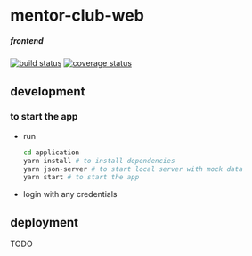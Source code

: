 # mentor-club-web
##### frontend
[![build status][build badge]][BUILD_URL]
[![coverage status][coverage badge]][COVERAGE_URL]


## development

### to start the app
* run 
  ```sh
  cd application
  yarn install # to install dependencies
  yarn json-server # to start local server with mock data
  yarn start # to start the app
  ```
* login with any credentials

[BUILD_URL]: https://travis-ci.org/ArtemAlagizov/mentor-club-react
[build badge]: https://img.shields.io/travis/ArtemAlagizov/mentor-club-react/master?style=flat-square
[COVERAGE_URL]: https://coveralls.io/github/ArtemAlagizov/mentor-club-react?branch=master
[coverage badge]: https://img.shields.io/coveralls/github/ArtemAlagizov/mentor-club-react.svg?style=flat-square&color=brightgreen
[QUALITY_URL]: https://www.codacy.com/manual/ArtemAlagizov/mentor-club-react
[quality badge]: https://img.shields.io/codacy/grade/cd908732011c47bf831d2b661684babf?style=flat-square

## deployment

TODO
